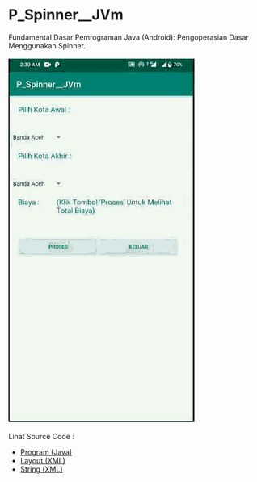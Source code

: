 # P_Spinner__JVm
Fundamental Dasar Pemrograman Java (Android): Pengoperasian Dasar Menggunakan Spinner.<br><br>
<img src="https://github.com/RizkyKhapidsyah/P_Spinner__JVm/blob/master/results/RES20191128_023409.gif"><br><br>
Lihat Source Code :<br>
- <a href="https://github.com/RizkyKhapidsyah/P_Spinner__JVm/blob/master/app/src/main/java/com/rizkykhapidsyah/p_spinner__jvm/MainActivity.java">Program (Java)</a><br>
- <a href="https://github.com/RizkyKhapidsyah/P_Spinner__JVm/blob/master/app/src/main/res/layout/activity_main.xml">Layout (XML)</a><br>
- <a href="https://github.com/RizkyKhapidsyah/P_Spinner__JVm/blob/master/app/src/main/res/values/strings.xml">String (XML)</a><br>
 
